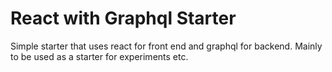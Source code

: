 # React with Graphql Starter

Simple starter that uses react for front end and graphql for backend.
Mainly to be used as a starter for experiments etc.